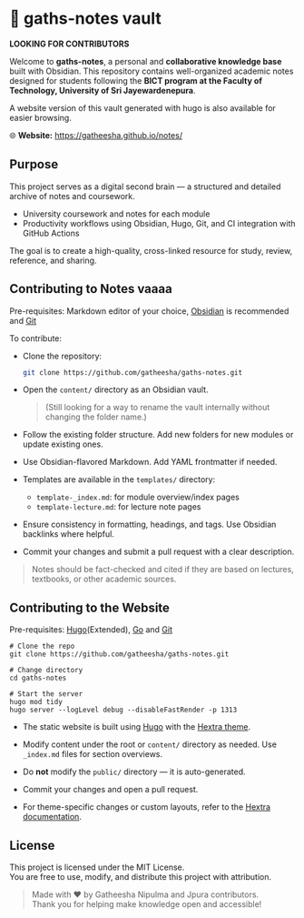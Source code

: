 # 🧠 gaths-notes vault  
**LOOKING FOR CONTRIBUTORS**

Welcome to **gaths-notes**, a personal and **collaborative knowledge base** built with Obsidian. This repository contains well-organized academic notes designed for students following the **BICT program at the Faculty of Technology, University of Sri Jayewardenepura**. 

A website version of this vault generated with hugo is also available for easier browsing.

🌐 **Website:** https://gatheesha.github.io/notes/

## Purpose
This project serves as a digital second brain — a structured and detailed archive of notes and coursework.
- University coursework and notes for each module
- Productivity workflows using Obsidian, Hugo, Git, and CI integration with GitHub Actions

The goal is to create a high-quality, cross-linked resource for study, review, reference, and sharing.

## Contributing to Notes vaaaa
Pre-requisites: Markdown editor of your choice, [Obsidian](https://obsidian.md/) is recommended and [Git](https://git-scm.com)

To contribute:

- Clone the repository:

   ```bash
   git clone https://github.com/gatheesha/gaths-notes.git
   ```

- Open the `content/` directory as an Obsidian vault.

   > (Still looking for a way to rename the vault internally without changing the folder name.)

- Follow the existing folder structure. Add new folders for new modules or update existing ones.

- Use Obsidian-flavored Markdown. Add YAML frontmatter if needed.

- Templates are available in the `templates/` directory:
   - `template-_index.md`: for module overview/index pages
   - `template-lecture.md`: for lecture note pages

- Ensure consistency in formatting, headings, and tags. Use Obsidian backlinks where helpful.

- Commit your changes and submit a pull request with a clear description.

> Notes should be fact-checked and cited if they are based on lectures, textbooks, or other academic sources.

## Contributing to the Website
Pre-requisites: [Hugo](https://gohugo.io/getting-started/installing/)(Extended), [Go](https://golang.org/doc/install) and [Git](https://git-scm.com)

```shell
# Clone the repo
git clone https://github.com/gatheesha/gaths-notes.git

# Change directory
cd gaths-notes

# Start the server
hugo mod tidy
hugo server --logLevel debug --disableFastRender -p 1313
```

- The static website is built using [Hugo](https://gohugo.io/) with the [Hextra theme](https://imfing.github.io/hextra/).

- Modify content under the root or `content/` directory as needed. Use `_index.md` files for section overviews.

- Do **not** modify the `public/` directory — it is auto-generated.

- Commit your changes and open a pull request.

- For theme-specific changes or custom layouts, refer to the [Hextra documentation](https://imfing.github.io/hextra/docs/).


## License

This project is licensed under the MIT License.  
You are free to use, modify, and distribute this project with attribution.

> Made with ❤️ by Gatheesha Nipulma and Jpura contributors.  
Thank you for helping make knowledge open and accessible!
